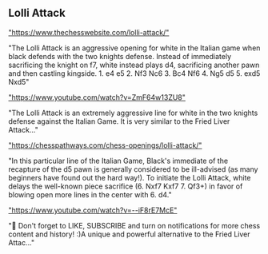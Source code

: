 <h2>Lolli Attack</h2>
<p><a href="https://www.thechesswebsite.com/lolli-attack/">"https://www.thechesswebsite.com/lolli-attack/"</a></p>

<p>"The Lolli Attack is an aggressive opening for white in the Italian game when black defends with the two knights defense. Instead of immediately sacrificing the knight on f7, white instead plays d4, sacrificing another pawn and then castling kingside. 1. e4 e5 2. Nf3 Nc6 3. Bc4 Nf6 4. Ng5 d5 5. exd5 Nxd5" </p>

<p><a href="https://www.youtube.com/watch?v=ZmF64w13ZU8">"https://www.youtube.com/watch?v=ZmF64w13ZU8"</a></p>

<p>"The Lolli Attack is an extremely aggressive line for white in the two knights defense against the Italian Game. It is very similar to the Fried Liver Attack..." </p>

<p><a href="https://chesspathways.com/chess-openings/lolli-attack/">"https://chesspathways.com/chess-openings/lolli-attack/"</a></p>

<p>"In this particular line of the Italian Game, Black's immediate of the recapture of the d5 pawn is generally considered to be ill-advised (as many beginners have found out the hard way!). To initiate the Lolli Attack, white delays the well-known piece sacrifice (6. Nxf7 Kxf7 7. Qf3+) in favor of blowing open more lines in the center with 6. d4." </p>

<p><a href="https://www.youtube.com/watch?v=--iF8rE7McE">"https://www.youtube.com/watch?v=--iF8rE7McE"</a></p>

<p>"🔔 Don't forget to LIKE, SUBSCRIBE and turn on notifications for more chess content and history! :)A unique and powerful alternative to the Fried Liver Attac..." </p>

